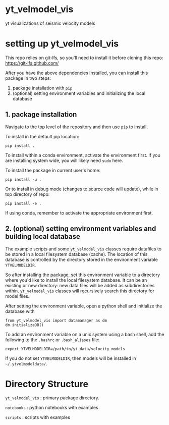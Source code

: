 # yt_velmodel_vis
yt visualizations of seismic velocity models

# setting up yt_velmodel_vis

This repo relies on git-lfs, so you'll need to install it before cloning this repo: https://git-lfs.github.com/

After you have the above dependencies installed, you can install this package in two steps:
1.  package installation with `pip`
2.  (optional) setting environment variables and initializing the local database


## 1. package installation

Navigate to the top level of the repository and then use `pip` to install.

To install in the default pip location:
```
pip install .
```

To install within a conda environment, activate the environment first. If you are installing system wide, you will likely need `sudo` here.

To install the package in current user's home:
```
pip install -u .
```

Or to install in debug mode (changes to source code will update), while in top directory of repo:

```
pip install -e .
```

If using conda, remember to activate the appropriate environment first.


## 2. (optional) setting environment variables and building local database

The example scripts and some `yt_velmodel_vis` classes require datafiles to be stored in a local filesystem database (cache). The location of this database is controlled by the directory stored in the environment variable `YTVELMODELDIR`.

So after installing the package, set this environment variable to a directory where you'd like to install the local filesystem database. It can be an existing or new directory: new data files will be added as subdirectories within. `yt_velmodel_vis` classes will recursively search this directory for model files.

After setting the environment variable, open a python shell and initialize the database with

```
from yt_velmodel_vis import datamanager as dm
dm.initializeDB()
```

To add an environment variable on a unix system using a bash shell, add the following to the `.bashrc` or `.bash_aliases` file:

```
export YTVELMODELDIR=/path/to/yt_data/velocity_models
```

If you do not set `YTVELMODELDIR`, then models will be installed in `~/.ytvelmodeldata/`.

# Directory Structure
`yt_velmodel_vis` : primary package directory.

`notebooks` : python notebooks with examples

`scripts` : scripts with examples
